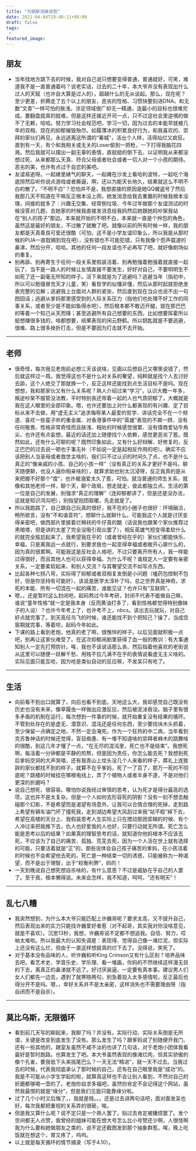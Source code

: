 ```yaml
---
title: "为赋新词强说愁"
date: 2021-04-04T19:40:11+08:00
draft: false
tags:
 - 
featured_image:
---
```

## 朋友
- 当年找地方跳下去的时候，我对自己说只想要变得普通，普通就好，可笑，难道我不是一直普通着吗？说老实话，过去的二十年，本大爷并没有表现出什么过人的天赋（也许自大算是过人的），超越什么的无从谈起。那么，现在呢？至少更差，折腾走了五个以上的朋友，恶劣的性格、习惯快要刻进DNA，和无数“文青”一样可怕的肤浅，涉足领域很广却无一精通，连最小的目标也很难完成。要翻盘就真的挺难，但是这样还接近开司一点，只不过这社会里逆境的做不了无赖，哈哈。努力学习社会规范吧，学习一切，因为过去的本能早就被几年的双相、现在的抑郁摧毁殆尽。如履薄冰的积累良好行为，和我喜欢的、崇拜的家伙们再见，永远逃离这所谓的“春城”，活出个人样，活得灿烂又疯狂。直到有一天，有个和我相关或无关的Loser偷到一把枪，一下打得我脑花四溅，然后我就可以摆出一副无辜的表情，直挺挺的倒下去，以证明我从来都没想过死、从来都那么天真、符合父母或者社会或者一切人对一个小孩的期待。恶劣的美，也许有点过于自恋的美吧。
- 友谊易逝呀。一起婊里婊气的聊天，一起瘫在沙发上看哈利波特，一起吃个海底捞然后听你说点游戏或者撕逼，啊，还以为能天长地久，结果就这么不明不白的散了。“不明不白”？恐怕并不是，我想直接的原因是她QQ被盗号了然后我那几天不知道在干嘛反正根本没上网，她发消息给我去重置的时候我根本没理，间接的就多了：兴趣无交集、经常倒垃圾、今年过年做那个友谊测试的时候没答对几题、去她家的时候我直接发消息给我妈然后她跟她妈吵架我站在“别人的孩子”那边。本来就开始的不明不白，本来就一直是个拎包的角色，虽然这是最好的朋友，不过散了就散了吧。就像以前的所有时候一样，我的朋友都是天真善良可爱还很酷（可怕，这不是小学友谊印象么，所以我是从那时候的PUA一直耽搁到现在吧），没有错也不可能犯错，只有我像个怨声载道的鼻涕，然后分开，哈哈。其他的任何一段友谊也不必再写了吧，就好像剧场似的重复。
- 别再舔、别再寄生于任何一段关系里假装活着、别再勉强着勉强着就直接一起玩了、当不是一路人的时候让友情直接不要发生，好好对自己，不要明明生不如死了还一副毫无所知的样子。活下来就是为了逃避吗？逃避当年（指初中，所以可以勉强冒充天才儿童，笑）看哲学的似懂非懂，然后从那时起就拒绝发表完整的见解；逃避我上台面对人群的紧张，然后直到现在当众也说不出一句囫囵话；逃避从爹妈那里感受到的人际关系压力（指他们也处理不好工作的同事关系，或者至少是不能如鱼得水吧），然后根本都不敢迈开腿，就在那巴巴的等着一个知己从天而降；甚至逃避所有自己想要的东西，比如想要挥霍所以挺想赚很多钱的，啥都想要，结果表现的闲云野鹤。所以钥匙就是不要逃避，很难、路上很多挫折打击，但是不要因为打击就不去开始。
---
## 老师
- 很奇怪，每次我见老炮前必想三天该说啥，见面以后想自己又哪里说错了，然后就这样过一周。我觉得这也不是什么对关系的奢望，纯粹就是找个人去讨好去舔，这个人绝交了那就换一个，反正这样还能找到点生活目标不是吗。现在想想，我和那家伙又有什么关系呢？熟人介绍过来“学习”，认识大概一年多，叛逆吵架不服管没法教，平时特别丧还带着一起的人也气质阴郁了，大概就是我在这人眼里的全部印象。嗯，也许还要加上对什么都表现的有兴趣、定了目标从来不去做，用“虚无主义”追求侮辱某人最爱的哲学、讲话完全不在一个频道、喜欢一些蛮子听的重金属、对香港事件中的“英雄”表现的不屑一顾、没有任何敬畏、性格非常奇怪而且肤浅、相处的时候感觉很累、没有情商爱钻牛角尖、也许还有点妄想，最近的话还加上随便找个人依赖，感觉更恶劣了惹。既然如此，还有什么可聊的呢？既然印象如此，又有什么好辩解、好修复的，反正巴巴的过去说一顿也于事无补（不如说一定是起相反作用的吧）。确实不应该把别人当圣母或者救世主啥的，我们只不过认识的时间久了点，也不是什么真正的“像亲戚的小孩、自己的小孩一样”（没有真正的关系才更好不是吗，聊天随便聊，也没人逼你相亲啥的），就算求助也别太沉浸呀，反正我真的是从来把握不好那个“度”，也许被溺爱太久了惹，可怕。就当普通的师生关系，就像和其他老师一样，聊个天，聊个政局，想走就走，彼此都独立点。生活的第一位是自己的发展，别强求“真正的理解”（连抑郁都讲了，但是还是没办法，这就是知识鸿沟吧），别指望抱团取暖，先走就是了。
- 所以我跑路了，自己跟自己玩真的很好，我不在的小圈子也很好：环境融洽，畅所欲言，没有“不和谐音符”，想聊什么就聊什么。可能我这个人就是讨厌变得亲密吧，做西部片里披着烂棉袄的牛仔真的酷（话说我也跟某个家伙推荐过黑暗塔，但是讲的太差了完全没吸引观众罢了），相反英雄气短变得柔软什么的就完全尴尬起来了。我希望我在乎的（或者曾经在乎的）家伙们都能快乐、幸福，只是离我远一点就行，别要求我也一起变得幸福或者敞开心扉什么的，因为真的很累啊。可能我这是反社会人格吧，不过只要离开所有人，我一样能过得很好，而且其他人也可以获得幸福，为什么不呢？谁规定人一定要有亲密关系，一定要柔软起来、和别人交流？与其奢望交流不如写点东西。
- 比起各种七拐八弯，实际得了抑郁或者双相复发倒是小问题（嗑药包控制不包好，但是你坚持有可能好），该说是医学太淳朴了吗，总之世界真是神奇。求死的本能、所有一切混在一起的痛苦，谁能见证？也许只有“互联网”。
- 嗯，，还是暂时这么封闭吧，起码熬过今年考研，封闭不代表不能做自己嘛，谁说“童年性格”就一定是我本身（反而黄油打多了，看到性格都觉得特别像妹子的人设）？也许今年考上了，也许考不上，nbcs。该出去玩就玩，对自己好点就完事了。到天高任鸟飞的时候，谁还能找不到个把知己？操了，当成空窗期就完事，等着呗，起码今年如此。
- 下课的路上看到老炮，他真的老了啊，很憔悴的样子。以后见面就积极一点吧，别再让这家伙难受了。在这次抑郁闹剧里获得了血一般的教训：有大事通知别人一定先打预防针。唉，我也不该说话那么丧、然后指着他喜欢的老街说从这里可以随便一跃解千愁、用贱不拉几满不在乎的表情说看虚无主义啥的。实际见面只能互呛，因为呛是类似自动的反应嘛，不发呆只有呛了。
---
## 生活
- 向前看不到出口就算了，向后也看不到底。天地这么大，我却感觉自己既没有历史也没有未来，像草履虫一样做出应激反应，然后被泥淖吞没。脑子里有很多矛盾的机制在运行，每次想到一件事的时候，就开始重复没有结果的循环。不管到处存在的是虚无、潜意识、混沌还是任何东西，至少要找块木头抓着，至少保留一点确定之地，不然一定会淹死。作为一个狂热的中二病，当年看到克苏鲁神话的时候还觉得，盲目痴愚、有一堆不知道啥的崇拜者麻木的跳舞啥的很酷，到这几年才懂了一点，“在无尽的混沌里，死亡也不是结束”。我想死啊，每活着一分钟都是平静的煎熬，但是因为责任，你怎么能去死？我想到死后爹妈空洞的大声哭嚎，还有我青山上坟头没几个人来看的样子，葬礼上连致辞的家伙都找不到的样子。就算不在乎爹妈，死了一了百了，那万一死的不彻底呢？跳楼的时候挂在哪根电线上，弄了个植物人或者半身不遂，不是对他们更深的折磨吗？
- 说自己想死，很容易。哪怕你说我经过审慎的思考，认为死才是得分最高的选项，这也并不是太复杂。但是一个人如何去形容死的阴影？没有一刻不想去触碰那个幻影，不是希望而是渴望有场意外，让我可以合情合理的死掉，走到路上希望有辆车油门坏了撞死我，走到湖边希望大风刮过来我“站不稳”掉下去，希望在高楼的天台上、我假装思考人生实际上只在搅动那团浆糊的时候、有个人冲过来把我推下去，仇人也好爱我的人也好，只要行动就无所谓。死亡怎么能是思考以后的结果？如果真的理智思考的话，就知道你他妈根本不应该去死，不应该为了自己的痛苦、孤独、荒芜去死，因为一个人活在世上就有选择的可能，只要活着就是“正”的，那些说体会自己孩子痛苦的爹妈，在小孩活着的时候也不会希望他去死的。死亡是一种结束一切的诱惑，只能被称为一种渴望，而不是出于理智，出于“权衡利弊”，妈的！
- 一天到晚说自己想死想自杀啥的，有什么意思？不过是威胁在乎自己的人罢了。至于我，根本懒得说。未来会怎样，我不知道，呵呵，“还有明天”！
---
## 乱七八糟
- 我突然想到，为什么本大爷只能匹配上许巍哥呢？要求太高，又不提升自己，然后表现出来的实力只能找许巍爱好者惹（对不起哥，其实我对你没啥意见，就是不喜欢）。沉思13秒，我想，许巍哥说不定都不想追我。自信、努力，哎呦太难啦。所以我最大的认知失调是：表现得、觉得自己像一滩烂泥，但实际上还没有这么烂，但由于一直这样想就真的烂下去了。没得说，笑死了。
- 对于基本没有品味的人，听许巍和听King Crimson又有什么区别？培养品味去吧，看艺术史、学音乐史、学乐理、看一堆画，你妈的不然继续这样漫无目的下去，离真正的鼻涕就不远了。好讨厌装逼，一定要有真本事。建议男人们女人们都先一边去，遇到了就寒暄两句，别急着投入太多感情啦，反正最后也得分开不是吗。嗯，，幸好关系并不是太亲密，这样消失也不需要理由呀（指自闭而不是自杀）。
---
## 莫比乌斯，无限循环
- 看到前几天写的聊起来，我聊了吗？并没有。实际行动、实际关系倒是无所谓，关键是改变到底发生了没有。那么发生了吗？跟爹妈说了别随便开我门、还有一些其他的，跟室友虽然不咸不淡的也讲了几句话，对于老炮小团体我看最好是暂时跑路。也算发生了吧。本大爷虽然表现的像滩烂肉，但其实骄傲的像个孔雀，要我低下头来摇尾巴么？一天无法“精进”，就一天不过去。当我过去的时候，代表我彻底承认了那时候的自己，还有在自己眼里我是“成功”的。我是不可能从小学生学起的啦，就算真这样也不会让别人看到，不然对自己的折磨都够喝一壶的了。老炮你自求多福吧，虽然你肯定不会记得这个网站，虽然我最恨的就是“缘分”，但是我们见面只能靠缘分啦。
- 过了几个小时又后悔了，，我就是贱。。。还是过去讲两句话吧，面对面发呆也好。每次我都把重视的关系弄的很砸，唉。
- 但是我又算什么呢？说不定只是一个熟人罢了。贴过去肯定被嫌烦罢了。发个空间都无人点赞，我曾经的姐妹可能在想大号怎么比小号赞还少啊，人很怪啊我为什么要和她做朋友之类的，说不定还截图发到那个抽象群惹。唉，晚上吃饭就在想这个，胃又疼了，呜呜。
- 以上就是每天循环的情节摘录（写于4.10）。